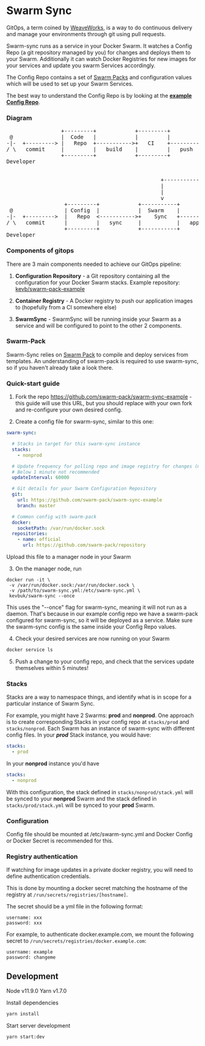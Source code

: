 # Swarm Sync

GitOps, a term coined by [WeaveWorks](https://www.weave.works/blog/gitops-operations-by-pull-request), is a way to do continuous delivery and manage your environments through git using pull requests.

Swarm-sync runs as a service in your Docker Swarm. It watches a Config Repo (a git repository managed by you) for changes and deploys them to your Swarm. Additionally it can watch Docker Registries for new images for your services and update you swarm Services accordingly.

The Config Repo contains a set of [Swarm Packs](https://github.com/swarm-pack/swarm-pack) and configuration values which will be used to set up your Swarm Services.

The best way to understand the Config Repo is by looking at the [**example Config Repo**](https://github.com/swarm-pack/swarm-sync-example).

### Diagram

<pre>
                 +---------+            +---------+            +-----------+
 @               |  Code   |            |         |            | Container |
-|-  +---------> |   Repo  +----------->+   CI    +----------->+  Registry |
/ \   commit     |         |   build    |         |   push     |           |
                 +---------+            +---------+            +-----------+
Developer                                                            |
                                                                     |
                                                                     |
                                                +--------------------+
                                                |
                                                |
                                                v
                  +---------+            +-----------+           +-----------+
 @                | Config  |            |  Swarm    |           |  Docker   |
-|-  +--------->  |   Repo  <----------->+    Sync   +----------->    Swarm  |
/ \   commit      |         |   sync     |           |   apply   |           |
                  +---------+            +-----------+           +-----------+              
Developer
</pre>


### Components of gitops

There are 3 main components needed to achieve our GitOps pipeline:

1. **Configuration Repository** - a Git repository containing all the configuration for your Docker Swarm stacks. Example repository: [kevb/swarm-pack-example](https://github.com/kevb/swarm-sync-example)

2. **Container Registry** - A Docker registry to push our application images to (hopefully from a CI somewhere else)

3. **SwarmSync** - SwarmSync will be running inside your Swarm as a service and will be configured to point to the other 2 components.

### Swarm-Pack

Swarm-Sync relies on [Swarm Pack](https://github.com/swarm-pack/swarm-pack) to compile and deploy services from templates. An understanding of swarm-pack is required to use swarm-sync, so if you haven't already take a look there.

### Quick-start guide

1. Fork the repo https://github.com/swarm-pack/swarm-sync-example - this guide will use this URL, but you should replace with your own fork and re-configure your own desired config.

2. Create a config file for swarm-sync, similar to this one:

```yaml
swarm-sync:

  # Stacks in target for this swarm-sync instance
  stacks:
    - nonprod

  # Update frequency for polling repo and image registry for changes (ms)
  # Below 1 minute not recommended
  updateInterval: 60000

  # Git details for your Swarm Configuration Repository
  git:
    url: https://github.com/swarm-pack/swarm-sync-example
    branch: master

  # Common config with swarm-pack
  docker:
    socketPath: /var/run/docker.sock
  repositories:
    - name: official
      url: https://github.com/swarm-pack/repository
```

Upload this file to a manager node in your Swarm

3. On the manager node, run

```
docker run -it \
 -v /var/run/docker.sock:/var/run/docker.sock \
 -v /path/to/swarm-sync.yml:/etc/swarm-sync.yml \
 kevbuk/swarm-sync --once
```

This uses the "--once" flag for swarm-sync, meaning it will not run as a daemon. That's because in our example config repo we have a swarm-pack configured for swarm-sync, so it will be deployed as a service. Make sure the swarm-sync config is the same inside your Config Repo values.

4. Check your desired services are now running on your Swarm

```bash
docker service ls
```

5. Push a change to your config repo, and check that the services update themselves within 5 minutes!

### Stacks

Stacks are a way to namespace things, and identify what is in scope for a particular instance of Swarm Sync.

For example, you might have 2 Swarms: **prod** and **nonprod**. One approach is to create corresponding Stacks in your config repo at `stacks/prod` and `stacks/nonprod`. Each Swarm has an instance of swarm-sync with different config files. In your ***prod*** Stack instance, you would have:
```yaml
stacks:
  - prod
```

In your **nonprod** instance you'd have
```yaml
stacks:
  - nonprod
```

With this configuration, the stack defined in `stacks/nonprod/stack.yml` will be synced to your **nonprod** Swarm and the stack defined in `stacks/prod/stack.yml` will be synced to your **prod** Swarm.

### Configuration

Config file should be mounted at /etc/swarm-sync.yml and Docker Config or Docker Secret is recommended for this.

### Registry authentication

If watching for image updates in a private docker registry, you will need to define authentication credentials.

This is done by mounting a docker secret matching the hostname of the registry at `/run/secrets/registries/[hostname]`.

The secret should be a yml file in the following format:

```
username: xxx
password: xxx
```

For example, to authenticate docker.example.com, we mount the following secret to `/run/secrets/registries/docker.example.com`:

```
username: example
password: changeme
```

## Development

Node v11.9.0
Yarn v1.7.0

Install dependencies

```bash
yarn install
```

Start server development

```bash
yarn start:dev
```
